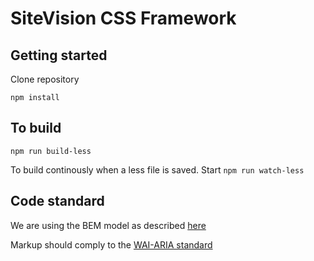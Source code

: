 # SiteVision CSS Framework #

## Getting started ##
Clone repository

`npm install`

## To build ##
`npm run build-less`

To build continously when a less file is saved. Start `npm run watch-less`

## Code standard ##
We are using the BEM model as described [here](https://css-tricks.com/bem-101/)

Markup should comply to the [WAI-ARIA standard](https://www.w3.org/TR/wai-aria-1.1/)
